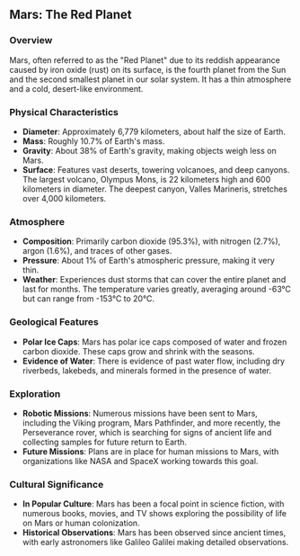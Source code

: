 ## Mars: The Red Planet

### Overview
Mars, often referred to as the "Red Planet" due to its reddish appearance caused by iron oxide (rust) on its surface, is the fourth planet from the Sun and the second smallest planet in our solar system. It has a thin atmosphere and a cold, desert-like environment.

### Physical Characteristics
- **Diameter**: Approximately 6,779 kilometers, about half the size of Earth.
- **Mass**: Roughly 10.7% of Earth's mass.
- **Gravity**: About 38% of Earth's gravity, making objects weigh less on Mars.
- **Surface**: Features vast deserts, towering volcanoes, and deep canyons. The largest volcano, Olympus Mons, is 22 kilometers high and 600 kilometers in diameter. The deepest canyon, Valles Marineris, stretches over 4,000 kilometers.

### Atmosphere
- **Composition**: Primarily carbon dioxide (95.3%), with nitrogen (2.7%), argon (1.6%), and traces of other gases.
- **Pressure**: About 1% of Earth's atmospheric pressure, making it very thin.
- **Weather**: Experiences dust storms that can cover the entire planet and last for months. The temperature varies greatly, averaging around -63°C but can range from -153°C to 20°C.

### Geological Features
- **Polar Ice Caps**: Mars has polar ice caps composed of water and frozen carbon dioxide. These caps grow and shrink with the seasons.
- **Evidence of Water**: There is evidence of past water flow, including dry riverbeds, lakebeds, and minerals formed in the presence of water.

### Exploration
- **Robotic Missions**: Numerous missions have been sent to Mars, including the Viking program, Mars Pathfinder, and more recently, the Perseverance rover, which is searching for signs of ancient life and collecting samples for future return to Earth.
- **Future Missions**: Plans are in place for human missions to Mars, with organizations like NASA and SpaceX working towards this goal.

### Cultural Significance
- **In Popular Culture**: Mars has been a focal point in science fiction, with numerous books, movies, and TV shows exploring the possibility of life on Mars or human colonization.
- **Historical Observations**: Mars has been observed since ancient times, with early astronomers like Galileo Galilei making detailed observations.

